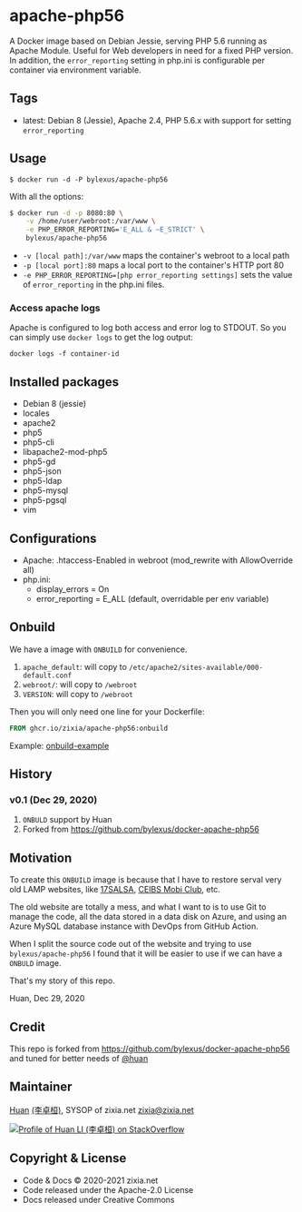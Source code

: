 apache-php56
===================================

A Docker image based on Debian Jessie, serving PHP 5.6 running as Apache Module. Useful for Web developers in need for a fixed PHP version. In addition, the `error_reporting` setting in php.ini is configurable per container via environment variable.

Tags
-----

* latest: Debian 8 (Jessie), Apache 2.4, PHP 5.6.x with support for setting `error_reporting`

Usage
------

```
$ docker run -d -P bylexus/apache-php56
```

With all the options:

```bash
$ docker run -d -p 8080:80 \
    -v /home/user/webroot:/var/www \
    -e PHP_ERROR_REPORTING='E_ALL & ~E_STRICT' \
    bylexus/apache-php56
```

* `-v [local path]:/var/www` maps the container's webroot to a local path
* `-p [local port]:80` maps a local port to the container's HTTP port 80
* `-e PHP_ERROR_REPORTING=[php error_reporting settings]` sets the value of `error_reporting` in the php.ini files.

### Access apache logs

Apache is configured to log both access and error log to STDOUT. So you can simply use `docker logs` to get the log output:

`docker logs -f container-id`


Installed packages
-------------------

* Debian 8 (jessie)
* locales
* apache2
* php5
* php5-cli
* libapache2-mod-php5
* php5-gd
* php5-json
* php5-ldap
* php5-mysql
* php5-pgsql
* vim

Configurations
----------------

* Apache: .htaccess-Enabled in webroot (mod_rewrite with AllowOverride all)
* php.ini:
  * display_errors = On
  * error_reporting = E_ALL (default, overridable per env variable)

Onbuild
--------

We have a image with `ONBUILD` for convenience.

1. `apache_default`: will copy to `/etc/apache2/sites-available/000-default.conf`
1. `webroot/`: will copy to `/webroot`
1. `VERSION`: will copy to `/webroot`

Then you will only need one line for your Dockerfile:

```dockerfile
FROM ghcr.io/zixia/apache-php56:onbuild
```

Example: [onbuild-example](onbuild-example/)

History
--------

### v0.1 (Dec 29, 2020)

1. `ONBULD` support by Huan
1. Forked from <https://github.com/bylexus/docker-apache-php56>


Motivation
------------

To create this `ONBUILD` image is because that I have to restore serval very old LAMP websites, like [17SALSA](https://17salsa.com), [CEIBS Mobi Club](https://ceibsmobi.com), etc.

The old website are totally a mess, and what I want to is to use Git to manage the code, all the data stored in a data disk on Azure, and using an Azure MySQL database instance with DevOps from GitHub Action.

When I split the source code out of the website and trying to use `bylexus/apache-php56` I found that it will be easier to use if we can have a `ONBULD` image.

That's my story of this repo.

Huan, Dec 29, 2020

Credit
--------

This repo is forked from <https://github.com/bylexus/docker-apache-php56> and tuned for better needs of [@huan](https://github.com/huan)

Maintainer
------------

[Huan](https://github.com/huan) [(李卓桓)](https://linkedin.com/in/zixia), SYSOP of zixia.net <zixia@zixia.net>

[![Profile of Huan LI (李卓桓) on StackOverflow](https://stackoverflow.com/users/flair/1123955.png)](https://stackoverflow.com/users/1123955/huan)

Copyright & License
---------------------

- Code & Docs © 2020-2021 zixia.net
- Code released under the Apache-2.0 License
- Docs released under Creative Commons

